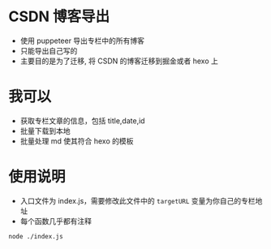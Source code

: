 # CSDN 博客导出

- 使用 puppeteer 导出专栏中的所有博客
- 只能导出自己写的
- 主要目的是为了迁移, 将 CSDN 的博客迁移到掘金或者 hexo 上

# 我可以

- 获取专栏文章的信息，包括 title,date,id
- 批量下载到本地
- 批量处理 md 使其符合 hexo 的模板

# 使用说明

- 入口文件为 index.js，需要修改此文件中的 `targetURL` 变量为你自己的专栏地址
- 每个函数几乎都有注释

```
node ./index.js
```
